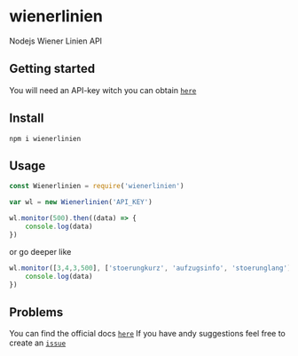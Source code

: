 # wienerlinien 

Nodejs Wiener Linien API

## Getting started
You will need an API-key witch you can obtain [`here`](https://go.gv.at/l9ogdechtzeitdatenwienerlinienkeyanforderung)

## Install

```
npm i wienerlinien
```

## Usage

```javascript
const Wienerlinien = require('wienerlinien')

var wl = new Wienerlinien('API_KEY')

wl.monitor(500).then((data) => {
	console.log(data)
})
```

or go deeper like

```javascript
wl.monitor([3,4,3,500], ['stoerungkurz', 'aufzugsinfo', 'stoerunglang']).then((data) => {
	console.log(data)
})
```

## Problems
You can find the official docs [`here`](https://go.gv.at/l9ogdechtzeitdatenwienerliniendokumentation)
If you have andy suggestions feel free to create an [`issue`](https://github.com/ulrichformann/wienerlinien/issues/new) 
